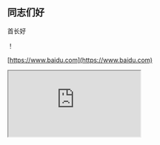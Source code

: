 ## 同志们好

首长好

！[]()

[https://www.baidu.com](https://www.baidu.com)
<iframe src="https://www.baidu.com"></iframe>